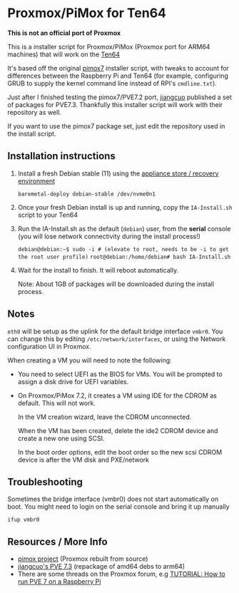 # Proxmox/PiMox for Ten64

__This is not an official port of Proxmox__

This is a installer script for Proxmox/PiMox (Proxmox port for ARM64 machines) that
will work on the [Ten64](https://traverse.com.au/products/ten64-networking-platform/)

It's based off the original [pimox7](https://github.com/pimox/pimox7) installer script,
with tweaks to account for differences between the Raspberry Pi and Ten64
(for example, configuring GRUB to supply the kernel command line instead of RPI's `cmdline.txt`).

Just after I finished testing the pimox7/PVE7.2 port, [jiangcuo](https://github.com/jiangcuo/Proxmox-Arm64)
published a set of packages for PVE7.3. Thankfully this installer script will work with their
repository as well.

If you want to use the pimox7 package set, just edit the repository used in the install script.

## Installation instructions

1. Install a fresh Debian stable (11) using the [appliance store / recovery environment](https://ten64doc.traverse.com.au/software/appliancestore/)

   `baremetal-deploy debian-stable /dev/nvme0n1`

2. Once your fresh Debian install is up and running, copy the `IA-Install.sh` script to your Ten64

3. Run the IA-Install.sh as the default (`debian`) user, from the __serial__ console (you will lose network connectivity during the install process!)

   `debian@debian:~$ sudo -i # (elevate to root, needs to be -i to get the root user profile)`
   `root@debian:/home/debian# bash IA-Install.sh`

4. Wait for the install to finish. It will reboot automatically.

   Note: About 1GB of packages will be downloaded during the install process.

## Notes

`eth0` will be setup as the uplink for the default bridge interface `vmbr0`. 
You can change this by editing `/etc/network/interfaces`, or using the Network configuration UI in Proxmox.

When creating a VM you will need to note the following:

* You need to select UEFI as the BIOS for VMs. You will be prompted to assign a disk
  drive for UEFI variables.

* On Proxmox/PiMox 7.2, it creates a VM using IDE for the CDROM as default. This will not work.

  In the VM creation wizard, leave the CDROM unconnected.

  When the VM has been created, delete the ide2 CDROM device and create a new one using SCSI.

  In the boot order options, edit the boot order so the new scsi CDROM device is after the VM disk and PXE/network

## Troubleshooting

Sometimes the bridge interface (vmbr0) does not start automatically on boot.
You might need to login on the serial console and bring it up manually

```
ifup vmbr0
```

## Resources / More Info

* [pimox project](https://github.com/pimox/pimox7) (Proxmox rebuilt from source)
* [jiangcuo's PVE 7.3](https://github.com/jiangcuo/Proxmox-Arm64) (repackage of amd64 debs to arm64)
* There are some threads on the Proxmox forum, e.g [TUTORIAL: How to run PVE 7 on a Raspberry Pi](https://forum.Proxmox.com/threads/how-to-run-pve-7-on-a-raspberry-pi.95658/)
